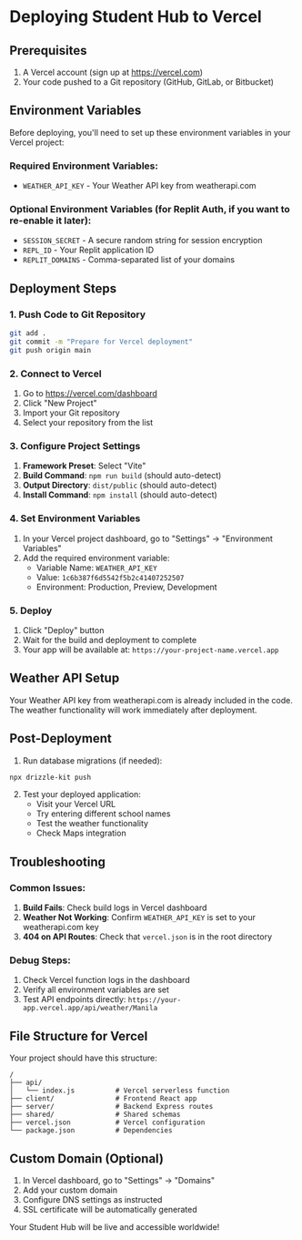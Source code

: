 # Deploying Student Hub to Vercel

## Prerequisites

1. A Vercel account (sign up at https://vercel.com)
2. Your code pushed to a Git repository (GitHub, GitLab, or Bitbucket)

## Environment Variables

Before deploying, you'll need to set up these environment variables in your Vercel project:

### Required Environment Variables:
- `WEATHER_API_KEY` - Your Weather API key from weatherapi.com

### Optional Environment Variables (for Replit Auth, if you want to re-enable it later):
- `SESSION_SECRET` - A secure random string for session encryption
- `REPL_ID` - Your Replit application ID
- `REPLIT_DOMAINS` - Comma-separated list of your domains

## Deployment Steps

### 1. Push Code to Git Repository
```bash
git add .
git commit -m "Prepare for Vercel deployment"
git push origin main
```

### 2. Connect to Vercel
1. Go to https://vercel.com/dashboard
2. Click "New Project"
3. Import your Git repository
4. Select your repository from the list

### 3. Configure Project Settings
1. **Framework Preset**: Select "Vite"
2. **Build Command**: `npm run build` (should auto-detect)
3. **Output Directory**: `dist/public` (should auto-detect)
4. **Install Command**: `npm install` (should auto-detect)

### 4. Set Environment Variables
1. In your Vercel project dashboard, go to "Settings" → "Environment Variables"
2. Add the required environment variable:
   - Variable Name: `WEATHER_API_KEY`
   - Value: `1c6b387f6d5542f5b2c41407252507`
   - Environment: Production, Preview, Development

### 5. Deploy
1. Click "Deploy" button
2. Wait for the build and deployment to complete
3. Your app will be available at: `https://your-project-name.vercel.app`

## Weather API Setup

Your Weather API key from weatherapi.com is already included in the code. The weather functionality will work immediately after deployment.

## Post-Deployment

1. Run database migrations (if needed):
```bash
npx drizzle-kit push
```

2. Test your deployed application:
   - Visit your Vercel URL
   - Try entering different school names
   - Test the weather functionality
   - Check Maps integration

## Troubleshooting

### Common Issues:

1. **Build Fails**: Check build logs in Vercel dashboard
2. **Weather Not Working**: Confirm `WEATHER_API_KEY` is set to your weatherapi.com key
3. **404 on API Routes**: Check that `vercel.json` is in the root directory

### Debug Steps:
1. Check Vercel function logs in the dashboard
2. Verify all environment variables are set
3. Test API endpoints directly: `https://your-app.vercel.app/api/weather/Manila`

## File Structure for Vercel

Your project should have this structure:
```
/
├── api/
│   └── index.js          # Vercel serverless function
├── client/               # Frontend React app
├── server/               # Backend Express routes
├── shared/               # Shared schemas
├── vercel.json           # Vercel configuration
└── package.json          # Dependencies
```

## Custom Domain (Optional)

1. In Vercel dashboard, go to "Settings" → "Domains"
2. Add your custom domain
3. Configure DNS settings as instructed
4. SSL certificate will be automatically generated

Your Student Hub will be live and accessible worldwide!